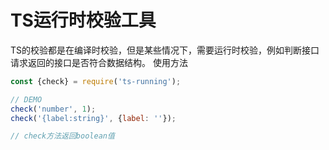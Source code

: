 # TS运行时校验工具


TS的校验都是在编译时校验，但是某些情况下，需要运行时校验，例如判断接口请求返回的接口是否符合数据结构。
使用方法


```javascript
const {check} = require('ts-running');

// DEMO
check('number', 1);
check('{label:string}', {label: ''});

// check方法返回boolean值
```
